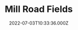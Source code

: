 ---
date: 2022-07-03T10:33:36.000Z
title: Mill Road Fields
latitude: 51.91338982370993
longitude: 0.8855312423553942
category: checkin
---